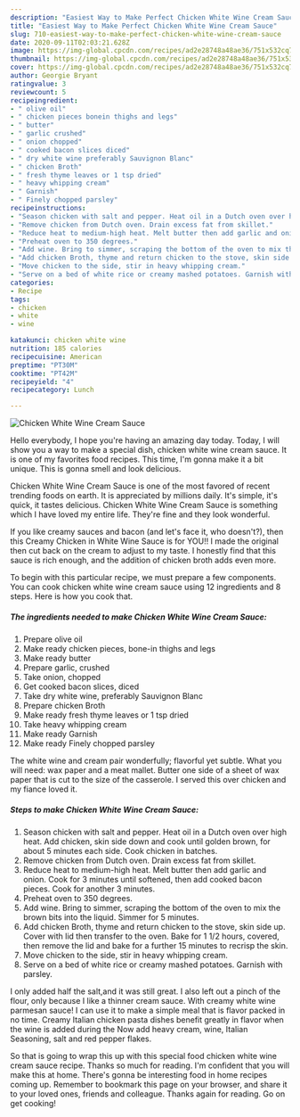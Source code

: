 ```yaml
---
description: "Easiest Way to Make Perfect Chicken White Wine Cream Sauce"
title: "Easiest Way to Make Perfect Chicken White Wine Cream Sauce"
slug: 710-easiest-way-to-make-perfect-chicken-white-wine-cream-sauce
date: 2020-09-11T02:03:21.628Z
image: https://img-global.cpcdn.com/recipes/ad2e28748a48ae36/751x532cq70/chicken-white-wine-cream-sauce-recipe-main-photo.jpg
thumbnail: https://img-global.cpcdn.com/recipes/ad2e28748a48ae36/751x532cq70/chicken-white-wine-cream-sauce-recipe-main-photo.jpg
cover: https://img-global.cpcdn.com/recipes/ad2e28748a48ae36/751x532cq70/chicken-white-wine-cream-sauce-recipe-main-photo.jpg
author: Georgie Bryant
ratingvalue: 3
reviewcount: 5
recipeingredient:
- " olive oil"
- " chicken pieces bonein thighs and legs"
- " butter"
- " garlic crushed"
- " onion chopped"
- " cooked bacon slices diced"
- " dry white wine preferably Sauvignon Blanc"
- " chicken Broth"
- " fresh thyme leaves or 1 tsp dried"
- " heavy whipping cream"
- " Garnish"
- " Finely chopped parsley"
recipeinstructions:
- "Season chicken with salt and pepper. Heat oil in a Dutch oven over high heat. Add chicken, skin side down and cook until golden brown, for about 5 minutes each side. Cook chicken in batches."
- "Remove chicken from Dutch oven. Drain excess fat from skillet."
- "Reduce heat to medium-high heat. Melt butter then add garlic and onion. Cook for 3 minutes until softened, then add cooked bacon pieces. Cook for another 3 minutes."
- "Preheat oven to 350 degrees."
- "Add wine. Bring to simmer, scraping the bottom of the oven to mix the brown bits into the liquid. Simmer for 5 minutes."
- "Add chicken Broth, thyme and return chicken to the stove, skin side up. Cover with lid then transfer to the oven. Bake for 1 1/2 hours, covered, then remove the lid and bake for a further 15 minutes to recrisp the skin."
- "Move chicken to the side, stir in heavy whipping cream."
- "Serve on a bed of white rice or creamy mashed potatoes. Garnish with parsley."
categories:
- Recipe
tags:
- chicken
- white
- wine

katakunci: chicken white wine 
nutrition: 185 calories
recipecuisine: American
preptime: "PT30M"
cooktime: "PT42M"
recipeyield: "4"
recipecategory: Lunch

---
```



![Chicken White Wine Cream Sauce](https://img-global.cpcdn.com/recipes/ad2e28748a48ae36/751x532cq70/chicken-white-wine-cream-sauce-recipe-main-photo.jpg)

Hello everybody, I hope you're having an amazing day today. Today, I will show you a way to make a special dish, chicken white wine cream sauce. It is one of my favorites food recipes. This time, I'm gonna make it a bit unique. This is gonna smell and look delicious.

Chicken White Wine Cream Sauce is one of the most favored of recent trending foods on earth. It is appreciated by millions daily. It's simple, it's quick, it tastes delicious. Chicken White Wine Cream Sauce is something which I have loved my entire life. They're fine and they look wonderful.

If you like creamy sauces and bacon (and let&#39;s face it, who doesn&#39;t?), then this Creamy Chicken in White Wine Sauce is for YOU!! I made the original then cut back on the cream to adjust to my taste. I honestly find that this sauce is rich enough, and the addition of chicken broth adds even more.


To begin with this particular recipe, we must prepare a few components. You can cook chicken white wine cream sauce using 12 ingredients and 8 steps. Here is how you cook that.

<!--inarticleads1-->

##### The ingredients needed to make Chicken White Wine Cream Sauce:

1. Prepare  olive oil
1. Make ready  chicken pieces, bone-in thighs and legs
1. Make ready  butter
1. Prepare  garlic, crushed
1. Take  onion, chopped
1. Get  cooked bacon slices, diced
1. Take  dry white wine, preferably Sauvignon Blanc
1. Prepare  chicken Broth
1. Make ready  fresh thyme leaves or 1 tsp dried
1. Take  heavy whipping cream
1. Make ready  Garnish
1. Make ready  Finely chopped parsley


The white wine and cream pair wonderfully; flavorful yet subtle. What you will need: wax paper and a meat mallet. Butter one side of a sheet of wax paper that is cut to the size of the casserole. I served this over chicken and my fiance loved it. 

<!--inarticleads2-->

##### Steps to make Chicken White Wine Cream Sauce:

1. Season chicken with salt and pepper. Heat oil in a Dutch oven over high heat. Add chicken, skin side down and cook until golden brown, for about 5 minutes each side. Cook chicken in batches.
1. Remove chicken from Dutch oven. Drain excess fat from skillet.
1. Reduce heat to medium-high heat. Melt butter then add garlic and onion. Cook for 3 minutes until softened, then add cooked bacon pieces. Cook for another 3 minutes.
1. Preheat oven to 350 degrees.
1. Add wine. Bring to simmer, scraping the bottom of the oven to mix the brown bits into the liquid. Simmer for 5 minutes.
1. Add chicken Broth, thyme and return chicken to the stove, skin side up. Cover with lid then transfer to the oven. Bake for 1 1/2 hours, covered, then remove the lid and bake for a further 15 minutes to recrisp the skin.
1. Move chicken to the side, stir in heavy whipping cream.
1. Serve on a bed of white rice or creamy mashed potatoes. Garnish with parsley.


I only added half the salt,and it was still great. I also left out a pinch of the flour, only because I like a thinner cream sauce. With creamy white wine parmesan sauce! I can use it to make a simple meal that is flavor packed in no time. Creamy Italian chicken pasta dishes benefit greatly in flavor when the wine is added during the Now add heavy cream, wine, Italian Seasoning, salt and red pepper flakes. 

So that is going to wrap this up with this special food chicken white wine cream sauce recipe. Thanks so much for reading. I'm confident that you will make this at home. There's gonna be interesting food in home recipes coming up. Remember to bookmark this page on your browser, and share it to your loved ones, friends and colleague. Thanks again for reading. Go on get cooking!
